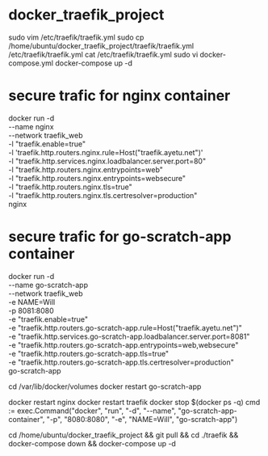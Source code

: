 # docker_traefik_project
sudo vim /etc/traefik/traefik.yml
sudo cp /home/ubuntu/docker_traefik_project/traefik/traefik.yml /etc/traefik/traefik.yml
cat /etc/traefik/traefik.yml
sudo vi docker-compose.yml 
docker-compose up -d
<!-- docker run -d \
  --name nginx \
  --network traefik_web \
  -l "traefik.enable=true" \
  -l "traefik.http.routers.nginx.entrypoints=web" \
  -l 'traefik.http.routers.nginx.rule=Host("traefik.ayetu.net")' \
  -l "traefik.http.services.nginx.loadbalancer.server.port=80" \
  nginx -->

# secure trafic for nginx container
docker run -d \
  --name nginx \
  --network traefik_web \
  -l "traefik.enable=true" \
  -l 'traefik.http.routers.nginx.rule=Host("traefik.ayetu.net")' \
  -l "traefik.http.services.nginx.loadbalancer.server.port=80" \
  -l "traefik.http.routers.nginx.entrypoints=web" \
  -l "traefik.http.routers.nginx.entrypoints=websecure" \
  -l "traefik.http.routers.nginx.tls=true" \
  -l "traefik.http.routers.nginx.tls.certresolver=production" \
  nginx
# secure trafic for go-scratch-app container
docker run -d \
  --name go-scratch-app \
  --network traefik_web \
  -e NAME=Will \
  -p 8081:8080 \
  -e "traefik.enable=true" \
  -e "traefik.http.routers.go-scratch-app.rule=Host("traefik.ayetu.net")" \
  -e "traefik.http.services.go-scratch-app.loadbalancer.server.port=8081" \
  -e "traefik.http.routers.go-scratch-app.entrypoints=web,websecure" \
  -e "traefik.http.routers.go-scratch-app.tls=true" \
  -e "traefik.http.routers.go-scratch-app.tls.certresolver=production" \
  go-scratch-app


cd /var/lib/docker/volumes
docker restart go-scratch-app

docker restart nginx
docker restart traefik
docker stop $(docker ps -q)
cmd := exec.Command("docker", "run", "-d", "--name", "go-scratch-app-container", "-p", "8080:8080", "-e", "NAME=Will", "go-scratch-app")


cd /home/ubuntu/docker_traefik_project && git pull && cd ./traefik && docker-compose down && docker-compose up -d